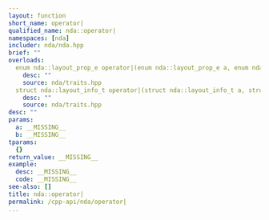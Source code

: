 ```yaml
---
layout: function
short_name: operator|
qualified_name: nda::operator|
namespaces: [nda]
includer: nda/nda.hpp
brief: ""
overloads:
  enum nda::layout_prop_e operator|(enum nda::layout_prop_e a, enum nda::layout_prop_e b):
    desc: ""
    source: nda/traits.hpp
  struct nda::layout_info_t operator|(struct nda::layout_info_t a, struct nda::layout_info_t b):
    desc: ""
    source: nda/traits.hpp
desc: ""
params:
  a: __MISSING__
  b: __MISSING__
tparams:
  {}
return_value: __MISSING__
example:
  desc: __MISSING__
  code: __MISSING__
see-also: []
title: nda::operator|
permalink: /cpp-api/nda/operator|
...
```


